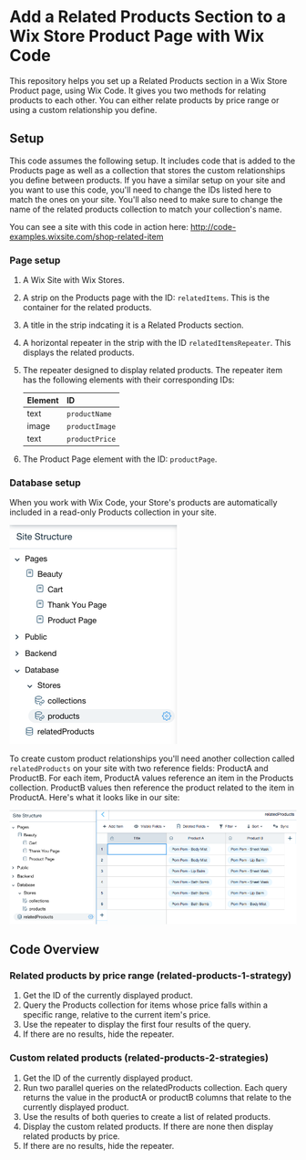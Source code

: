 # Add a Related Products Section to a Wix Store Product Page with Wix Code
This repository helps you set up a Related Products section in a Wix Store Product page, using Wix Code. It gives you two methods for relating products to each other. You can either relate products by price range or using a custom relationship you define.
## Setup
This code assumes the following setup. It includes code that is added to the Products page as well as a collection that stores the custom relationships you define between products. If you have a similar setup on your site and you want to use this code, you'll need to change the IDs listed here to match the ones on your site. You'll also need to make sure to change the name of the related products collection to match your collection's name. 

You can see a site with this code in action here: http://code-examples.wixsite.com/shop-related-item
### Page setup
1. A Wix Site with Wix Stores.
2. A strip on the Products page with the ID: `relatedItems`. This is the container for the related products.
3. A title in the strip indcating it is a Related Products section.
4. A horizontal repeater in the strip with the ID `relatedItemsRepeater`. This displays the related products. 
5. The repeater designed to display related products. The repeater item has the following elements with their corresponding IDs:

   |Element|ID|
   |-------|--|
   |text| `productName`|
   |image| `productImage`|
   |text| `productPrice`|
6. The Product Page element with the ID: `productPage`.

### Database setup
When you work with Wix Code, your Store's products are automatically included in a read-only Products collection in your site.

![Product collection](https://github.com/jeffreya/wix-code/blob/master/related_products_DB.png)

To create custom product relationships you'll need another collection called `relatedProducts` on your site with two reference fields: ProductA and ProductB. For each item, ProductA values reference an item in the Products collection. ProductB values then reference the  product related to the item in ProductA. Here's what it looks like in our site:

![relatedProducts collection](https://github.com/jeffreya/wix-code/blob/master/related_products_related.png)

## Code Overview
### Related products by price range (related-products-1-strategy)
1. Get the ID of the currently displayed product.
2. Query the Products collection for items whose price falls within a specific range, relative to the current item's price.
3. Use the repeater to display the first four results of the query.
4. If there are no results, hide the repeater.

### Custom related products (related-products-2-strategies)
1. Get the ID of the currently displayed product.
2. Run two parallel queries on the relatedProducts collection. Each query returns the value in the productA or productB columns that relate to the currently displayed product.
3. Use the results of both queries to create a list of related products.
4. Display the custom related products. If there are none then display related products by price. 
4. If there are no results, hide the repeater.
